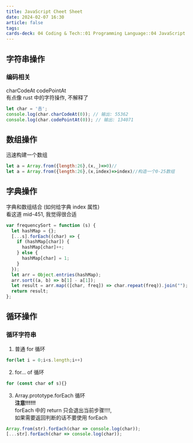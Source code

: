 ```yaml
---
title: JavaScript Cheet Sheet
date: 2024-02-07 16:30
article: false
tags: 
cards-deck: 04 Coding & Tech::01 Programming Language::04 JavaScript
---
```


## 字符串操作
### 编码相关
charCodeAt codePointAt  
有点像 rust 中的字符操作, 不解释了
```javascript
let char = '𠮷';
console.log(char.charCodeAt(0)); // 输出: 55362
console.log(char.codePointAt(0)); // 输出: 134071
```

## 数组操作
迅速构建一个数组
```javascript
let a = Array.from({length:26},(x,_)=>0)//
let a = Array.from({length:26},(x,index)=>index)//构造一个0-25数组
```

## 字典操作
字典和数组结合 (如何给字典 index 属性)   
看这道 mid-451, 我觉得很合适 
```javascript
var frequencySort = function (s) {
  let hashMap = {};
  [...s].forEach((char) => {
    if (hashMap[char]) {
      hashMap[char]++;
    } else {
      hashMap[char] = 1;
    }
  });
  let arr = Object.entries(hashMap);
  arr.sort((a, b) => b[1] - a[1]);
  let result = arr.map(([char, freq]) => char.repeat(freq)).join("");
  return result;
};
```


## 循环操作
### 循环字符串
1. 普通 for 循环
```javascript
for(let i = 0;i<s.length;i++)
```
2. for... of 循环
```javascript
for (const char of s){}
```
3. Array.prototype.forEach 循环  
**注意!!!!!!**  
forEach 中的 return 只会退出当前步骤!!!!,  
如果需要返回判断的话不要使用 forEach
```javascript
Array.from(str).forEach(char => console.log(char));
[...str].forEach(char => console.log(char));
```
